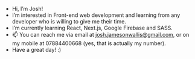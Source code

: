 - Hi, I’m Josh!
- I’m interested in Front-end web development and learning from any developer who is willing to give me their time.
- I’m currently learning React, Next.js, Google Firebase and SASS. 
- 📫 You can reach me via email at josh.jamesonwallis@gmail.com, or on my mobile at 07884400668 (yes, that is actually my number).
- Have a great day! :)
